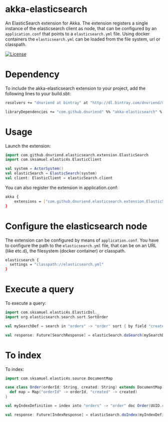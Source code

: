 # akka-elasticsearch
An ElasticSearch extension for Akka. The extension registers a single instance of the elasticsearch client as node,
that can be configured by an `application.conf` that points to a `elasticsearch.yml` file. Using docker containers
the `elasticsearch.yml` can be loaded from the file system, url or classpath.

[![License](http://img.shields.io/:license-Apache%202-red.svg)](http://www.apache.org/licenses/LICENSE-2.0.txt)

# Dependency
To include the akka-elasticsearch extension to your project, add the following lines to your build.sbt:
 
 ```bash
resolvers += "dnvriend at bintray" at "http://dl.bintray.com/dnvriend/maven"

libraryDependencies += "com.github.dnvriend" %% "akka-elasticsearch" % "1.0.4"
```

# Usage
Launch the extension:

```scala
import com.github.dnvriend.elasticsearch.extension.ElasticSearch
import com.sksamuel.elastic4s.ElasticClient

val system = ActorSystem()
val elasticSearch = ElasticSearch(system)
val client: ElasticClient = elasticSearch.client
```
You can also register the extension in application.conf:

```bash
akka {
    extensions = ["com.github.dnvriend.elasticsearch.extension.ElasticSearch"]
}
```

# Configure the elasticsearch node
The extension can be configured by means of `application.conf`. You have to configure the path to the 
`elasticsearch.yml` file, that can be on an URL (like etc.d), the filesystem (docker container) or classpath.

```bash
elasticsearch {
  settings = "classpath://elasticsearch.yml"
}
```

# Execute a query
To execute a query:

```scala
import com.sksamuel.elastic4s.ElasticDsl._
import org.elasticsearch.search.sort.SortOrder

val mySearchDef = search in "orders" -> "order" sort { by field "created" order SortOrder.DESC} limit 100

val response: Future[SearchResponse] = elasticSearch.doSearch(mySearchDef)
```

# To index
To index:

```scala
import com.sksamuel.elastic4s.source.DocumentMap

case class Order(orderId: String, created: String) extends DocumentMap {
  def map = Map("orderId" -> orderId, "created" -> created)
}

val myIndexDefinition = index into "orders" -> "order" doc Order(UUID.randomUUID.toString, "2014-01-01")

val response: Future[IndexResponse] = elasticSearch.doIndex(myIndexDefinition)
```